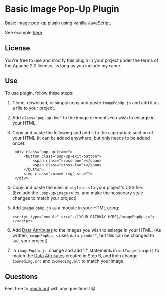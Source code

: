 # Basic Image Pop-Up Plugin

Basic image pop-up plugin using vanilla JavaScript. 

See example [here](https://nfalbo213.github.io/pop-up_image/).

## License

You're free to use and modify this plugin in your project under the terms of the Apache 2.0 license, as long as you include my name.

## Use

To use plugin, follow these steps:

1) Clone, download, or simply copy and paste `imagePopUp.js` and add it as a file to your project.

2) Add `class="pop-up-img"` to the image elements you wish to enlarge in your HTML.

3) Copy and paste the following and add it to the appropriate section of your HTML (it can be added anywhere, but only needs to be added once):

        <div class="pop-up-frame">
            <button class="pop-up-exit-button">
                <span class="cross-one"></span>
                <span class="cross-two"></span>
            </button>
            <img class="zoomed-img" src="">
        </div>

4) Copy and paste the rules in `style.css` to your project's CSS file. (Exclude the `.pop-up-image` rules, and make the nessecary style changes to match your project)

5) Add `imagePopUp.js` as a module in your HTML using:

    `<script type="module" src="./[YOUR PATHWAY HERE]/imagePopUp.js"></script>`

6) Add [Data Attributes](https://developer.mozilla.org/en-US/docs/Web/HTML/Global_attributes/data-*) to the images you wish to enlarge in your HTML. (As written, `imagePopUp.js` uses `data-prod=""`, but this can be changed to suit your project)

7) In `imagePopUp.js`, change and add 'if' statements in `setImage(target)` to match the [Data Attributes](https://developer.mozilla.org/en-US/docs/Web/HTML/Global_attributes/data-*) created in Step 6, and then change `zoomedImg.src` and `zoomedImg.alt`  to match your image.

## Questions

Feel free to [reach out](https://nick.falbo.dev/#contact) with any questions! 😁